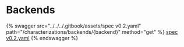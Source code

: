 # Backends

{% swagger src="../../../.gitbook/assets/spec v0.2.yaml" path="/characterizations/backends/{backend}" method="get" %}
[spec v0.2.yaml](<../../../.gitbook/assets/spec v0.2.yaml>)
{% endswagger %}

